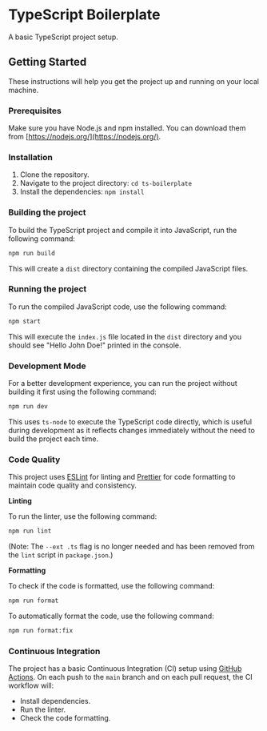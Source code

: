 # TypeScript Boilerplate

A basic TypeScript project setup.

## Getting Started

These instructions will help you get the project up and running on your local machine.

### Prerequisites

Make sure you have Node.js and npm installed. You can download them from [https://nodejs.org/](https://nodejs.org/).

### Installation

1. Clone the repository.
2. Navigate to the project directory: `cd ts-boilerplate`
3. Install the dependencies: `npm install`

### Building the project

To build the TypeScript project and compile it into JavaScript, run the following command:

```bash
npm run build
```

This will create a `dist` directory containing the compiled JavaScript files.

### Running the project

To run the compiled JavaScript code, use the following command:

```bash
npm start
```

This will execute the `index.js` file located in the `dist` directory and you should see "Hello John Doe!" printed in the console.

### Development Mode

For a better development experience, you can run the project without building it first using the following command:

```bash
npm run dev
```

This uses `ts-node` to execute the TypeScript code directly, which is useful during development as it reflects changes immediately without the need to build the project each time.

### Code Quality

This project uses [ESLint](https://eslint.org/) for linting and [Prettier](https://prettier.io/) for code formatting to maintain code quality and consistency.

**Linting**

To run the linter, use the following command:

```bash
npm run lint
```

(Note: The `--ext .ts` flag is no longer needed and has been removed from the `lint` script in `package.json`.)

**Formatting**

To check if the code is formatted, use the following command:

```bash
npm run format
```

To automatically format the code, use the following command:

```bash
npm run format:fix
```

### Continuous Integration

The project has a basic Continuous Integration (CI) setup using [GitHub Actions](https://github.com/features/actions). On each push to the `main` branch and on each pull request, the CI workflow will:

- Install dependencies.
- Run the linter.
- Check the code formatting.
